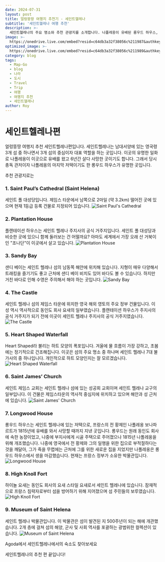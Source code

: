 ```yaml
---
date: 2024-07-31
layout: post
title: 얼렁뚱땅 여행지 추천기 - 세인트헬레나
subtitle: '세인트헬레나 여행 추천'
description: >-
  세인트헬레나의 주요 명소와 추천 관광지를 소개합니다. 나폴레옹이 유배된 롱우드 하우스, 세인트 폴 대성당, 플랜테이션 하우스, 샌디 베이 등 다양한 관광지를 알아보세요.
image: >-
  https://onedrive.live.com/embed?resid=c64db3a32f38056c%211987&authkey=%21AM4ITB5xyJvWbrI&width=370&height=193
optimized_image: >-
  https://onedrive.live.com/embed?resid=c64db3a32f38056c%211989&authkey=%21ABTOK3KDxr8hzP8&width=370&height=190
category: blog
tags:
  - Map-Go
  - blog
  - 나라
  - 도시
  - Travel
  - Trip
  - 여행
  - 여행지 추천
  - 세인트헬레나
author: Roy
---
```

# 세인트헬레나편
얼렁뚱땅 여행지 추천 세인트헬레나편입니다. 세인트헬레나는 남대서양에 있는 영국령 3개 섬 중 하나면서 3개 섬의 중심이자 대표 역할을 하는 곳입니다.
이곳의 유명한 일화로 나폴레옹이 이곳으로 유배를 왔고 6년간 살다 사망한 곳이기도 합니다.
그래서 당시 총독 관저이자 나폴레옹의 마지막 저택이기도 한 롱우드 하우스가 유명한 곳입니다.

추천 관광지로는

### 1. Saint Paul’s Cathedral (Saint Helena)
세인트 폴 대성당입니다.
제임스 타운에서 남쪽으로 2마일 (약 3.2km) 떨어진 곳에 있으며 현재 1등급 등록 건물로 지정되어 있습니다.
![ Saint Paul's Cathedral](https://upload.wikimedia.org/wikipedia/commons/thumb/f/fc/Exterior_of_Saint_Paul%27s_Cathedral_in_Saint_Helena.jpg/1200px-Exterior_of_Saint_Paul%27s_Cathedral_in_Saint_Helena.jpg?20200606184546 " Saint Paul's Cathedral")

### 2. Plantation House
플랜테이션 하우스는 세인트 헬레나 주지사의 공식 거주지입니다.
세인트 폴 대성당과 비슷한 곳에 있으니 함께 둘러보는 건 어떨까요?
아마도 세계에서 가장 오래 산 거북이인 "조나단"이 이곳에서 살고 있습니다.
![Plantation House](https://upload.wikimedia.org/wikipedia/commons/thumb/e/e9/Plantation_House._c1985._Official_residence_of_the_Governor_of_St.Helena._Peter_Neaum._-_panoramio.jpg/1200px-Plantation_House._c1985._Official_residence_of_the_Governor_of_St.Helena._Peter_Neaum._-_panoramio.jpg?20170602103152 "Plantation House")

### 3. Sandy Bay
샌디 베이는 세인트 헬레나 섬의 남동쪽 해안에 위치해 있습니다.
지형이 매우 다양해서 트래킹을 즐기기도 좋고 근처에 샌디 베이 비치도 있어 바다도 볼 수 있습니다.
하지만 거친 바다로 인해 수영은 주의해서 해야 하는 곳입니다.
![Sandy Bay](https://upload.wikimedia.org/wikipedia/commons/thumb/6/6e/View_of_Sandy_Bay_Saint_Helena.jpg/375px-View_of_Sandy_Bay_Saint_Helena.jpg "Sandy Bay")

### 4. The Castle
세인트 헬레나 섬의 제임스 타운에 위치한 영국 해외 영토의 주요 정부 건물입니다.
이 성 역시 역사적으로 동인도 회사 요새의 일부였습니다.
플랜테이션 하우스가 주지사의 공식 거주지가 되기 전에 이곳이 세인트 헬레나 주지사의 공식 거주지였습니다.
![The Castle](https://upload.wikimedia.org/wikipedia/commons/thumb/e/ee/Entrance_to_the_Castle_government_complex_in_Jamestown.jpg/330px-Entrance_to_the_Castle_government_complex_in_Jamestown.jpg "The Castle")

### 5. Heart Shaped Waterfall
Heart Shaped라 불리는 하트 모양의 폭포입니다.
겨울에 물 흐름이 가장 강하고, 초봄에는 정기적으로 건조해집니다.
이곳은 섬의 주요 명소 중 하나며 세인트 헬레나 7대 불가사의 중 하나입니다.
개인적으로 하트 모양인지는 잘 모르겠습니다.
![Heart Shaped Waterfall](https://upload.wikimedia.org/wikipedia/commons/5/58/Heart-ShapedWaterfall_StHelena.jpg "Von David Stanley from Nanaimo, Canada - Heart-Shaped Waterfall, CC BY 2.0, https://commons.wikimedia.org/w/index.php?curid=52410839")

### 6. Saint James’ Church
세인트 제임스 교회는 세인트 헬레나 섬에 있는 성공회 교회이며 세인트 헬레나 교구의 일부입니다.
이 건물은 제임스타운의 역사적 중심지에 위치하고 있으며 해안과 성 근처에 있습니다.
![Saint James' Church](https://upload.wikimedia.org/wikipedia/commons/thumb/c/ce/Church059_Anglican-St_James%27_Church_Jamestown.jpg/330px-Church059_Anglican-St_James%27_Church_Jamestown.jpg "Saint James' Church")

### 7. Longwood House
롱우드 하우스는 세인트 헬레나에 있는 저택으로, 프랑스의 전 황제인 나폴레옹 보나파르트가 1815년에 유배를 와서 사망할 때까지 지낸 곳입니다.
롱우드는 원래 동인도 회사에 속한 농장이었고, 나중에 부지사에게 시골 주택으로 주어졌으나 1815년 나폴레옹을 위해 개조했습니다.
나중에 영국에서 전 황제와 그의 일행을 위한 집으로 부적절하다는 것을 깨달아, 그가 죽을 무렵에는 근처에 그를 위한 새로운 집을 지었지만 나폴레옹은 롱우드 하우스에서 생을 마감했습니다.
현재는 프랑스 정부가 소유한 박물관입니다.
![Longwood House](https://upload.wikimedia.org/wikipedia/commons/thumb/8/88/Longwood_House_le_12_janvier_2008.jpg/1920px-Longwood_House_le_12_janvier_2008.jpg "By Michel Dancoisne-Martineau - Michel Dancoisne-Martineau, CC0, https://commons.wikimedia.org/w/index.php?curid=14670284")

### 8. High Knoll Fort
하이놀 요새는 동인도 회사의 요새 스타일 요새로서 세인트 헬레나에 있습니다.
잠재적으로 프랑스 침략자로부터 섬을 방어하기 위해 지어졌으며 섬 주민들의 보루였습니다.
![High Knoll Fort](https://upload.wikimedia.org/wikipedia/commons/7/79/High_Knoll_Fort_Gate_%2816438343441%29.jpg "By David Stanley from Nanaimo, Canada - High Knoll Fort Gate, CC BY 2.0, https://commons.wikimedia.org/w/index.php?curid=44162670")

### 9. Museum of Saint Helena
세인트 헬레나 박물관입니다.
이 박물관은 섬이 발견된 지 500주년이 되는 해에 개관했습니다.
2개 층에 걸쳐 섬의 해양, 군사 및 사회 역사를 포괄하는 광범위한 컬렉션이 있습니다.
![Museum of Saint Helena](https://upload.wikimedia.org/wikipedia/commons/thumb/9/9e/Jacob%27s_Ladder_in_Jamestown_just_behind_the_Saint_Helena_Museum.jpg/330px-Jacob%27s_Ladder_in_Jamestown_just_behind_the_Saint_Helena_Museum.jpg "Museum of Saint Helena")

<!-- Agoda --> 
<div id="adgshp-398309560"></div>
<script type="text/javascript" src="//cdn0.agoda.net/images/sherpa/js/init-dynamic_v8.min.js"></script><script type="text/javascript">
var stg = new Object(); stg.crt="1872417725493";stg.version="1.05"; stg.id=stg.name="adgshp-398309560"; stg.Width="300px"; stg.Height="300px";stg.RefKey="g0LmqvnXuLJNT+sclG2TsQ==";stg.AutoScrollSpeed=3000;stg.AutoScrollToggle=true;stg.SearchboxShow=false;stg.DiscountedOnly=false;stg.Layout="squaredynamic"; stg.Language="ko-kr";stg.ApiKey="722ac243-58e2-4015-8346-aecd38d38365";stg.Cid="1929455";  stg.City="15967";stg.Currency="KRW";stg.OverideConf=false; new AgdDynamic('adgshp-398309560').initialize(stg);
</script>

Agoda에서 세인트헬레나에서의 숙소도 찾아보세요

세인트헬레나의 추천 편 끝입니다!

<!-- 댓글 기능 -->
<script src="https://utteranc.es/client.js"
        repo="royder425/royder425.github.io"
        issue-term="pathname"
        theme="github-light"
        crossorigin="anonymous"
        async>
</script>
